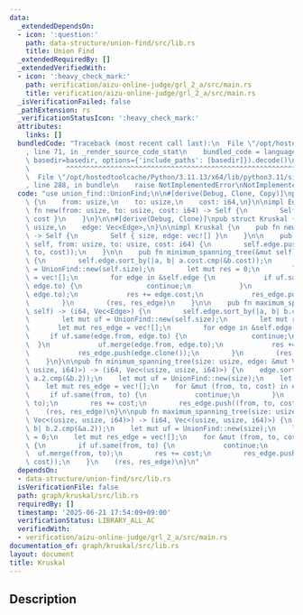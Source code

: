 ```yaml
---
data:
  _extendedDependsOn:
  - icon: ':question:'
    path: data-structure/union-find/src/lib.rs
    title: Union Find
  _extendedRequiredBy: []
  _extendedVerifiedWith:
  - icon: ':heavy_check_mark:'
    path: verification/aizu-online-judge/grl_2_a/src/main.rs
    title: verification/aizu-online-judge/grl_2_a/src/main.rs
  _isVerificationFailed: false
  _pathExtension: rs
  _verificationStatusIcon: ':heavy_check_mark:'
  attributes:
    links: []
  bundledCode: "Traceback (most recent call last):\n  File \"/opt/hostedtoolcache/Python/3.11.13/x64/lib/python3.11/site-packages/onlinejudge_verify/documentation/build.py\"\
    , line 71, in _render_source_code_stat\n    bundled_code = language.bundle(stat.path,\
    \ basedir=basedir, options={'include_paths': [basedir]}).decode()\n          \
    \         ^^^^^^^^^^^^^^^^^^^^^^^^^^^^^^^^^^^^^^^^^^^^^^^^^^^^^^^^^^^^^^^^^^^^^^^^^^^^^^^^^\n\
    \  File \"/opt/hostedtoolcache/Python/3.11.13/x64/lib/python3.11/site-packages/onlinejudge_verify/languages/rust.py\"\
    , line 288, in bundle\n    raise NotImplementedError\nNotImplementedError\n"
  code: "use union_find::UnionFind;\n\n#[derive(Debug, Clone, Copy)]\npub struct Edge\
    \ {\n    from: usize,\n    to: usize,\n    cost: i64,\n}\n\nimpl Edge {\n    pub\
    \ fn new(from: usize, to: usize, cost: i64) -> Self {\n        Self { from, to,\
    \ cost }\n    }\n}\n\n#[derive(Debug, Clone)]\npub struct Kruskal {\n    size:\
    \ usize,\n    edge: Vec<Edge>,\n}\n\nimpl Kruskal {\n    pub fn new(size: usize)\
    \ -> Self {\n        Self { size, edge: vec![] }\n    }\n\n    pub fn add_edge(&mut\
    \ self, from: usize, to: usize, cost: i64) {\n        self.edge.push(Edge::new(from,\
    \ to, cost));\n    }\n\n    pub fn minimum_spanning_tree(&mut self) -> (i64, Vec<Edge>)\
    \ {\n        self.edge.sort_by(|a, b| a.cost.cmp(&b.cost));\n        let mut uf\
    \ = UnionFind::new(self.size);\n        let mut res = 0;\n        let mut res_edge\
    \ = vec![];\n        for edge in &self.edge {\n            if uf.same(edge.from,\
    \ edge.to) {\n                continue;\n            }\n            uf.merge(edge.from,\
    \ edge.to);\n            res += edge.cost;\n            res_edge.push(edge.clone());\n\
    \        }\n        (res, res_edge)\n    }\n\n    pub fn maximum_spanning_tree(&mut\
    \ self) -> (i64, Vec<Edge>) {\n        self.edge.sort_by(|a, b| b.cost.cmp(&a.cost));\n\
    \        let mut uf = UnionFind::new(self.size);\n        let mut res = 0;\n \
    \       let mut res_edge = vec![];\n        for edge in &self.edge {\n       \
    \     if uf.same(edge.from, edge.to) {\n                continue;\n          \
    \  }\n            uf.merge(edge.from, edge.to);\n            res += edge.cost;\n\
    \            res_edge.push(edge.clone());\n        }\n        (res, res_edge)\n\
    \    }\n}\n\npub fn minimum_spanning_tree(size: usize, edge: &mut Vec<(usize,\
    \ usize, i64)>) -> (i64, Vec<(usize, usize, i64)>) {\n    edge.sort_by(|a, b|\
    \ a.2.cmp(&b.2));\n    let mut uf = UnionFind::new(size);\n    let mut res = 0;\n\
    \    let mut res_edge = vec![];\n    for &mut (from, to, cost) in edge {\n   \
    \     if uf.same(from, to) {\n            continue;\n        }\n        uf.merge(from,\
    \ to);\n        res += cost;\n        res_edge.push((from, to, cost));\n    }\n\
    \    (res, res_edge)\n}\n\npub fn maximum_spanning_tree(size: usize, edge: &mut\
    \ Vec<(usize, usize, i64)>) -> (i64, Vec<(usize, usize, i64)>) {\n    edge.sort_by(|a,\
    \ b| b.2.cmp(&a.2));\n    let mut uf = UnionFind::new(size);\n    let mut res\
    \ = 0;\n    let mut res_edge = vec![];\n    for &mut (from, to, cost) in edge\
    \ {\n        if uf.same(from, to) {\n            continue;\n        }\n      \
    \  uf.merge(from, to);\n        res += cost;\n        res_edge.push((from, to,\
    \ cost));\n    }\n    (res, res_edge)\n}\n"
  dependsOn:
  - data-structure/union-find/src/lib.rs
  isVerificationFile: false
  path: graph/kruskal/src/lib.rs
  requiredBy: []
  timestamp: '2025-06-21 17:54:09+09:00'
  verificationStatus: LIBRARY_ALL_AC
  verifiedWith:
  - verification/aizu-online-judge/grl_2_a/src/main.rs
documentation_of: graph/kruskal/src/lib.rs
layout: document
title: Kruskal
---
```


## Description
